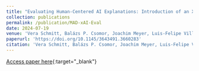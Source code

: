 ```yaml
---
title: "Evaluating Human-Centered AI Explanations: Introduction of an XAI Evaluation Framework for Fact-Checking"
collection: publications
permalink: /publication/MAD-xAI-Eval
date: 2024-07-19
venue: 'Vera Schmitt, Balázs P. Csomor, Joachim Meyer, Luis-Felipe Villa-Areas, Charlott Jakob, Tim Polzehl, and Sebastian Möller (2024). Evaluating Human-Centered AI Explanations: Introduction of an XAI Evaluation Framework for Fact-Checking. In Proceedings of the 3rd ACM International Workshop on Multimedia AI against Disinformation (MAD24). Association for Computing Machinery, New York, NY, USA, 91–100.'
paperurl: 'https://doi.org/10.1145/3643491.3660283'
citation: 'Vera Schmitt, Balázs P. Csomor, Joachim Meyer, Luis-Felipe Villa-Areas, Charlott Jakob, Tim Polzehl, and Sebastian Möller (2024). Evaluating Human-Centered AI Explanations: Introduction of an XAI Evaluation Framework for Fact-Checking. In Proceedings of the 3rd ACM International Workshop on Multimedia AI against Disinformation (MAD24). Association for Computing Machinery, New York, NY, USA, 91–100.'
---
```


[Access paper here](https://doi.org/10.1145/3643491.3660283){:target="_blank"}
